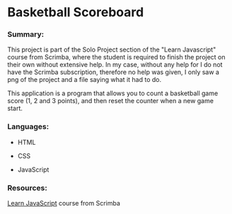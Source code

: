 <h1>Basketball Scoreboard</h1>

<h3>Summary: </h3>

This project is part of the Solo Project section of the "Learn Javascript" course from Scrimba, where the student is required to finish the project on their own without extensive help.
In my case, without any help for I do not have the Scrimba subscription, therefore no help was given, I only saw a png of the project and a file saying what it had to do.

This application is a program that allows you to count a basketball game score (1, 2 and 3 points), and then reset the counter when a new game start.


<h3>Languages: </h3>

- HTML

- CSS

- JavaScript

<h3>Resources: </h3>

<a href="https://scrimba.com/learn/learnjavascript">Learn JavaScript</a> course from Scrimba

